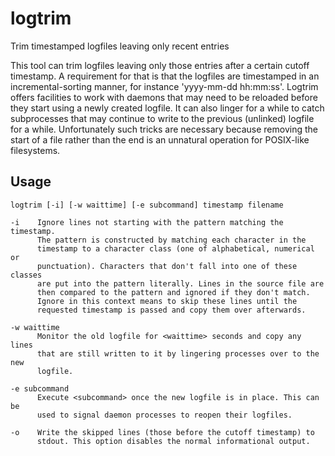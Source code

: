 # logtrim
Trim timestamped logfiles leaving only recent entries

This tool can trim logfiles leaving only those entries after a certain cutoff
timestamp. A requirement for that is that the logfiles are timestamped in an
incremental-sorting manner, for instance 'yyyy-mm-dd hh:mm:ss'. Logtrim offers
facilities to work with daemons that may need to be reloaded before they start
using a newly created logfile. It can also linger for a while to catch
subprocesses that may continue to write to the previous (unlinked) logfile for
a while. Unfortunately such tricks are necessary because removing the start
of a file rather than the end is an unnatural operation for POSIX-like
filesystems.

## Usage
    logtrim [-i] [-w waittime] [-e subcommand] timestamp filename

    -i    Ignore lines not starting with the pattern matching the timestamp.
          The pattern is constructed by matching each character in the
          timestamp to a character class (one of alphabetical, numerical or
          punctuation). Characters that don't fall into one of these classes
          are put into the pattern literally. Lines in the source file are
          then compared to the pattern and ignored if they don't match.
          Ignore in this context means to skip these lines until the
          requested timestamp is passed and copy them over afterwards.

    -w waittime
          Monitor the old logfile for <waittime> seconds and copy any lines
          that are still written to it by lingering processes over to the new
          logfile.

    -e subcommand
          Execute <subcommand> once the new logfile is in place. This can be
          used to signal daemon processes to reopen their logfiles.

    -o    Write the skipped lines (those before the cutoff timestamp) to
          stdout. This option disables the normal informational output.
